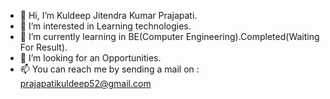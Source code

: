 - 👋 Hi, I’m Kuldeep Jitendra Kumar Prajapati. 
- 👀 I’m interested in Learning technologies.
- 🌱 I’m currently learning in BE(Computer Engineering).Completed(Waiting For Result).
- 💞️ I’m looking for an Opportunities.
- 📫 You can reach me by sending a mail on : prajapatikuldeep52@gmail.com

<!---
KuldeepPrajapati52/KuldeepPrajapati52 is a ✨ special ✨ repository because its `README.md` (this file) appears on your GitHub profile.
You can click the Preview link to take a look at your changes.
--->
